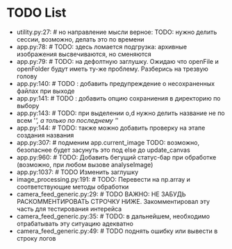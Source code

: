 # TODO List

- utility.py:27: # но направление мысли верное: TODO: нужно делить сессии, возможно, делать это по времени
- app.py:78: # TODO: здесь ломается подгрузка: архивные изображения высвечиваются, но сменяются
- app.py:79: # TODO: на дефолтную заглушку. Ожидаю что openFile и openFolder будут иметь ту-же проблему. Разберись на трезвую голову
- app.py:140: # TODO : добавить предупреждение о несохраненных файлах при выходе
- app.py:141: # TODO : добавить опцию сохраниения в директорию по выбору
- app.py:143: # TODO: при выделении o,d нужно делить название не по всем '_', а только по последнему '_'
- app.py:144: # TODO: также можно добавить проверку на этапе создания названия
- app.py:307: # подменим app.current_image TODO: возможно, безопаснее будет засунуть это под else до update_canvas
- app.py:960: # TODO: Добавить бегущий статус-бар при обработке (возможно, при любом вызове analyseImage)
- app.py:1037: # TODO Изменить заглушку
- image_processing.py:191: # TODO: Перевести на np.array и соответствующие методы обработки
- camera_feed_generic.py:29: # TODO ВАЖНО: НЕ ЗАБУДЬ РАСКОММЕНТИРОВАТЬ СТРОЧКУ НИЖЕ. Закомментировал эту часть для тестирования интерейса
- camera_feed_generic.py:35: # TODO: в дальнейшем, необходимо отрабатывать эту ситуацию адекватно
- camera_feed_generic.py:49: # TODO поднять ошибку или вывести в строку логов
